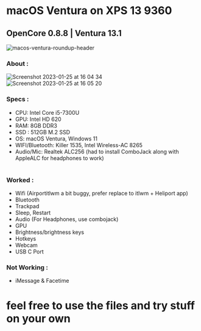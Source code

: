 # macOS Ventura on XPS 13 9360
## OpenCore 0.8.8 | Ventura 13.1
![macos-ventura-roundup-header](https://user-images.githubusercontent.com/123544011/214521202-bf0d4d05-32f3-4a7c-b0ac-47aa5dd76a88.jpg)
### About :
![Screenshot 2023-01-25 at 16 04 34](https://user-images.githubusercontent.com/123544011/214524494-9028d1c8-565b-4579-932e-9a271b1d6dfa.png)
![Screenshot 2023-01-25 at 16 05 20](https://user-images.githubusercontent.com/123544011/214524504-30743fc9-2022-441d-8c78-4d124e502dfe.png)

### Specs :
* CPU: Intel Core i5-7300U
* GPU: Intel HD 620
* RAM: 8GB DDR3
* SSD : 512GB M.2 SSD
* OS: macOS Ventura, Windows 11
* WIFI/Bluetooth: Killer 1535, Intel Wireless-AC 8265
* Audio/Mic: Realtek ALC256 (had to install ComboJack along with AppleALC for headphones to work)

#

### Worked :
* Wifi (Airportitlwm a bit buggy, prefer replace to itlwm + Heliport app)
* Bluetooth
* Trackpad
* Sleep, Restart
* Audio (For Headphones, use combojack)
* GPU
* Brightness/brightness keys
* Hotkeys
* Webcam
* USB C Port
 
### Not Working :
* iMessage & Facetime

# feel free to use the files and try stuff on your own

